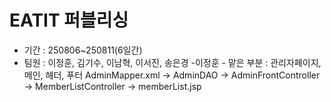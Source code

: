 # EATIT 퍼블리싱
- 기간 : 250806~250811(6일간)
- 팀원 : 이정훈, 김기수, 이남혁, 이서진, 송은경
-이정훈 - 맡은 부분 : 관리자페이지, 메인, 헤더, 푸터
AdminMapper.xml -> AdminDAO -> AdminFrontController -> MemberListController -> memberList.jsp
